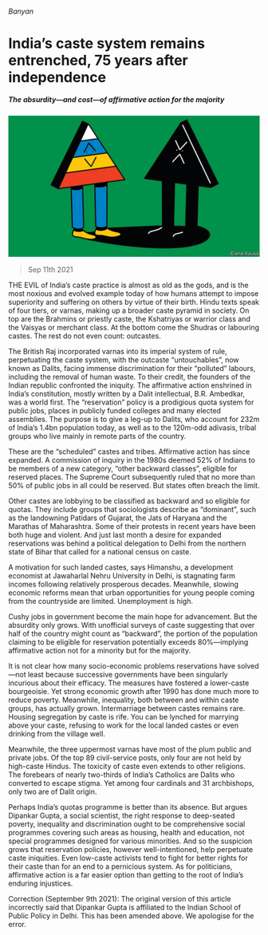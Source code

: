 ###### Banyan

# India’s caste system remains entrenched, 75 years after independence 

##### The absurdity—and cost—of affirmative action for the majority 

![image](images/20210911_ASD001_0.jpg) 

> Sep 11th 2021 

THE EVIL of India’s caste practice is almost as old as the gods, and is the most noxious and evolved example today of how humans attempt to impose superiority and suffering on others by virtue of their birth. Hindu texts speak of four tiers, or varnas, making up a broader caste pyramid in society. On top are the Brahmins or priestly caste, the Kshatriyas or warrior class and the Vaisyas or merchant class. At the bottom come the Shudras or labouring castes. The rest do not even count: outcastes.

The British Raj incorporated varnas into its imperial system of rule, perpetuating the caste system, with the outcaste “untouchables”, now known as Dalits, facing immense discrimination for their “polluted” labours, including the removal of human waste. To their credit, the founders of the Indian republic confronted the iniquity. The affirmative action enshrined in India’s constitution, mostly written by a Dalit intellectual, B.R. Ambedkar, was a world first. The “reservation” policy is a prodigious quota system for public jobs, places in publicly funded colleges and many elected assemblies. The purpose is to give a leg-up to Dalits, who account for 232m of India’s 1.4bn population today, as well as to the 120m-odd adivasis, tribal groups who live mainly in remote parts of the country.


These are the “scheduled” castes and tribes. Affirmative action has since expanded. A commission of inquiry in the 1980s deemed 52% of Indians to be members of a new category, “other backward classes”, eligible for reserved places. The Supreme Court subsequently ruled that no more than 50% of public jobs in all could be reserved. But states often breach the limit.

Other castes are lobbying to be classified as backward and so eligible for quotas. They include groups that sociologists describe as “dominant”, such as the landowning Patidars of Gujarat, the Jats of Haryana and the Marathas of Maharashtra. Some of their protests in recent years have been both huge and violent. And just last month a desire for expanded reservations was behind a political delegation to Delhi from the northern state of Bihar that called for a national census on caste.

A motivation for such landed castes, says Himanshu, a development economist at Jawaharlal Nehru University in Delhi, is stagnating farm incomes following relatively prosperous decades. Meanwhile, slowing economic reforms mean that urban opportunities for young people coming from the countryside are limited. Unemployment is high.

Cushy jobs in government become the main hope for advancement. But the absurdity only grows. With unofficial surveys of caste suggesting that over half of the country might count as “backward”, the portion of the population claiming to be eligible for reservation potentially exceeds 80%—implying affirmative action not for a minority but for the majority.

It is not clear how many socio-economic problems reservations have solved—not least because successive governments have been singularly incurious about their efficacy. The measures have fostered a lower-caste bourgeoisie. Yet strong economic growth after 1990 has done much more to reduce poverty. Meanwhile, inequality, both between and within caste groups, has actually grown. Intermarriage between castes remains rare. Housing segregation by caste is rife. You can be lynched for marrying above your caste, refusing to work for the local landed castes or even drinking from the village well.

Meanwhile, the three uppermost varnas have most of the plum public and private jobs. Of the top 89 civil-service posts, only four are not held by high-caste Hindus. The toxicity of caste even extends to other religions. The forebears of nearly two-thirds of India’s Catholics are Dalits who converted to escape stigma. Yet among four cardinals and 31 archbishops, only two are of Dalit origin.

Perhaps India’s quotas programme is better than its absence. But argues Dipankar Gupta, a social scientist, the right response to deep-seated poverty, inequality and discrimination ought to be comprehensive social programmes covering such areas as housing, health and education, not special programmes designed for various minorities. And so the suspicion grows that reservation policies, however well-intentioned, help perpetuate caste iniquities. Even low-caste activists tend to fight for better rights for their caste than for an end to a pernicious system. As for politicians, affirmative action is a far easier option than getting to the root of India’s enduring injustices.

Correction (September 9th 2021): The original version of this article incorrectly said that Dipankar Gupta is affiliated to the Indian School of Public Policy in Delhi. This has been amended above. We apologise for the error.

